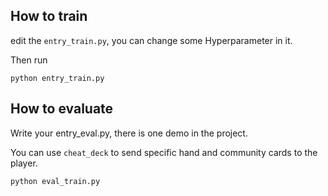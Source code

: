 ## How to train

edit the `entry_train.py`, you can change some Hyperparameter in it.

Then run 
```
python entry_train.py
```

## How to evaluate

Write your entry_eval.py, there is one demo in the project.

You can use `cheat_deck` to send specific hand and community cards to the player.

```
python eval_train.py
```
